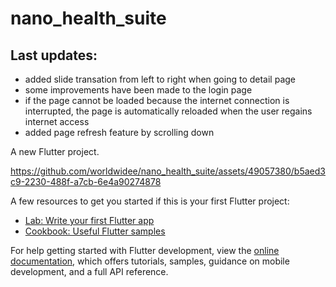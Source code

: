 # nano_health_suite

## Last updates:
* added slide transation from left to right when going to detail page
* some improvements have been made to the login page
* if the page cannot be loaded because the internet connection is interrupted, the page is automatically reloaded when the user regains internet access
* added page refresh feature by scrolling down

A new Flutter project.

https://github.com/worldwidee/nano_health_suite/assets/49057380/b5aed3c9-2230-488f-a7cb-6e4a90274878


A few resources to get you started if this is your first Flutter project:

- [Lab: Write your first Flutter app](https://docs.flutter.dev/get-started/codelab)
- [Cookbook: Useful Flutter samples](https://docs.flutter.dev/cookbook)

For help getting started with Flutter development, view the
[online documentation](https://docs.flutter.dev/), which offers tutorials,
samples, guidance on mobile development, and a full API reference.
